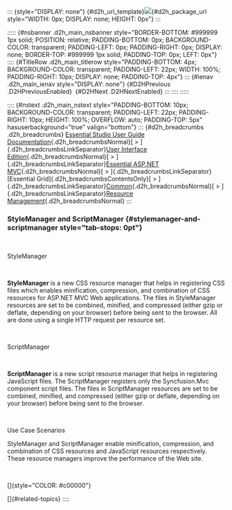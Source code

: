 ::: {style="DISPLAY: none"}
[](ms-xhelp:///?Id=d2h_url_template){#d2h_url_template}![](!package_url!){#d2h_package_url style="WIDTH: 0px; DISPLAY: none; HEIGHT: 0px"}
:::

::::: {#nsbanner .d2h_main_nsbanner style="BORDER-BOTTOM: #999999 1px solid; POSITION: relative; PADDING-BOTTOM: 0px; BACKGROUND-COLOR: transparent; PADDING-LEFT: 0px; PADDING-RIGHT: 0px; DISPLAY: none; BORDER-TOP: #999999 1px solid; PADDING-TOP: 0px; LEFT: 0px"}
:::: {#TitleRow .d2h_main_titlerow style="PADDING-BOTTOM: 4px; BACKGROUND-COLOR: transparent; PADDING-LEFT: 22px; WIDTH: 100%; PADDING-RIGHT: 10px; DISPLAY: none; PADDING-TOP: 4px"}
::: {#ienav .d2h_main_ienav style="DISPLAY: none"}
[](ms-xhelp:///?Id=2e920793-54e7-4a82-b4f7-b5bf434809b3){#D2HPrevious .D2HPreviousEnabled}  [](ms-xhelp:///?Id=6855dbfa-16bb-4e08-b953-e1e7501ec189){#D2HNext .D2HNextEnabled}
:::
::::
:::::

:::: {#nstext .d2h_main_nstext style="PADDING-BOTTOM: 10px; BACKGROUND-COLOR: transparent; PADDING-LEFT: 22px; PADDING-RIGHT: 10px; HEIGHT: 100%; OVERFLOW: auto; PADDING-TOP: 5px" hasuserbackground="true" valign="bottom"}
::: {#d2h_breadcrumbs .d2h_breadcrumbs}
[Essential Studio User Guide Documentation](ms-xhelp:///?Id=12457748-09e3-4d74-a240-8e049cedf030){.d2h_breadcrumbsNormal}[ \> ]{.d2h_breadcrumbsLinkSeparator}[User Interface Edition](ms-xhelp:///?Id=c29296b7-531c-413b-a0ec-488ca1f7f669){.d2h_breadcrumbsNormal}[ \> ]{.d2h_breadcrumbsLinkSeparator}[Essential ASP.NET MVC](ms-xhelp:///?Id=4b14e7d1-65c4-4f67-b1aa-2c37709905a5){.d2h_breadcrumbsNormal}[ \> ]{.d2h_breadcrumbsLinkSeparator}[Essential Grid]{.d2h_breadcrumbsContentsOnly}[ \> ]{.d2h_breadcrumbsLinkSeparator}[Common](ms-xhelp:///?Id=49a475aa-006c-4335-93c8-97725e766e43){.d2h_breadcrumbsNormal}[ \> ]{.d2h_breadcrumbsLinkSeparator}[Resource Management](ms-xhelp:///?Id=2e920793-54e7-4a82-b4f7-b5bf434809b3){.d2h_breadcrumbsNormal}
:::

### StyleManager and ScriptManager {#stylemanager-and-scriptmanager style="tab-stops: 0pt"}

 

StyleManager

 

**StyleManager** is a new CSS resource manager that helps in registering CSS files which enables minification, compression, and combination of CSS resources for ASP.NET MVC Web applications. The files in StyleManager resources are set to be combined, minified, and compressed (either gzip or deflate, depending on your browser) before being sent to the browser. All are done using a single HTTP request per resource set.

 

ScriptManager

 

**ScriptManager** is a new script resource manager that helps in registering JavaScript files. The ScriptManager registers only the Syncfusion.Mvc component script files. The files in ScriptManager resources are set to be combined, minified, and compressed (either gzip or deflate, depending on your browser) before being sent to the browser.

 

Use Case Scenarios

StyleManager and ScriptManager enable minification, compression, and combination of CSS resources and JavaScript resources respectively. These resource managers improve the performance of the Web site.

 

[]{style="COLOR: #c00000"} 

[]{#related-topics}
::::
